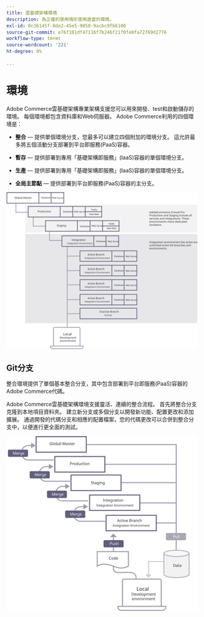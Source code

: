 ```yaml
---
title: 雲基礎架構環境
description: 為正確的使用情形使用適當的環境。
exl-id: 0c36145f-8de2-45e5-9050-9acbc9fb6100
source-git-commit: e76f101df47116f7b246f21f0fe0fa72769d2776
workflow-type: tm+mt
source-wordcount: '221'
ht-degree: 0%

---
```


# 環境

Adobe Commerce雲基礎架構專業架構支援您可以用來開發、test和啟動儲存的環境。 每個環境都包含資料庫和Web伺服器。 Adobe Commerce利用的四個環境是：

- **整合** — 提供單個環境分支，您最多可以建立四個附加的環境分支。 這允許最多將五個活動分支部署到平台即服務(PaaS)容器。

- **暫存** — 提供部署到專用「基礎架構即服務」(IaaS)容器的單個環境分支。

- **生產** — 提供部署到專用「基礎架構即服務」(IaaS)容器的單個環境分支。

- **全局主節點** — 提供部署到平台即服務(PaaS)容器的主分支。

![顯示Adobe Commerce雲環境之間關係的圖](../../../assets/playbooks/environment-diagram.svg)

## Git分支

整合環境提供了單個基本整合分支，其中包含部署到平台即服務(PaaS)容器的Adobe Commerce代碼。

Adobe Commerce雲基礎架構環境支援靈活、連續的整合流程。 首先將整合分支克隆到本地項目資料夾。 建立新分支或多個分支以開發新功能、配置更改和添加擴展。 通過開發的代碼分支和相應的配置檔案，您的代碼更改可以合併到整合分支中，以便進行更全面的測試。

![示出Adobe Commerce雲環境基於Git的分支策略的圖](../../../assets/playbooks/branching-diagram.svg)
